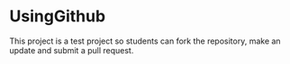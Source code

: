 # UsingGithub
This project is a test project so students can fork the repository, make an update and submit a pull request.
